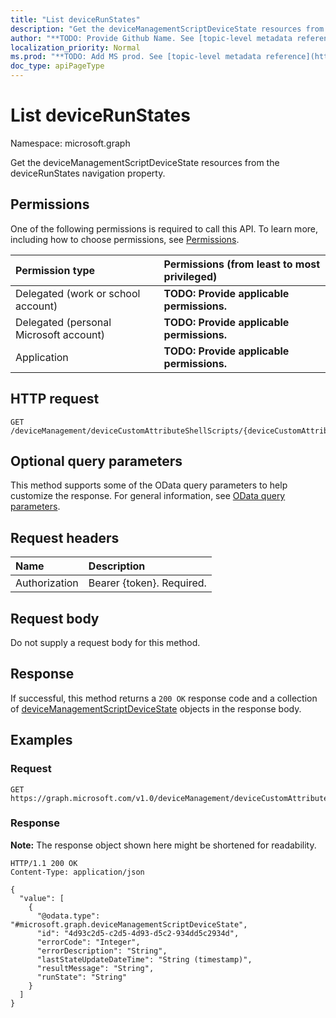 ```yaml
---
title: "List deviceRunStates"
description: "Get the deviceManagementScriptDeviceState resources from the deviceRunStates navigation property."
author: "**TODO: Provide Github Name. See [topic-level metadata reference](https://msgo.azurewebsites.net/add/document/guidelines/metadata.html#topic-level-metadata)**"
localization_priority: Normal
ms.prod: "**TODO: Add MS prod. See [topic-level metadata reference](https://msgo.azurewebsites.net/add/document/guidelines/metadata.html#topic-level-metadata)**"
doc_type: apiPageType
---
```


# List deviceRunStates
Namespace: microsoft.graph



Get the deviceManagementScriptDeviceState resources from the deviceRunStates navigation property.

## Permissions
One of the following permissions is required to call this API. To learn more, including how to choose permissions, see [Permissions](/graph/permissions-reference).

|Permission type|Permissions (from least to most privileged)|
|:---|:---|
|Delegated (work or school account)|**TODO: Provide applicable permissions.**|
|Delegated (personal Microsoft account)|**TODO: Provide applicable permissions.**|
|Application|**TODO: Provide applicable permissions.**|

## HTTP request

<!-- {
  "blockType": "ignored"
}
-->
``` http
GET /deviceManagement/deviceCustomAttributeShellScripts/{deviceCustomAttributeShellScriptId}/deviceRunStates
```

## Optional query parameters
This method supports some of the OData query parameters to help customize the response. For general information, see [OData query parameters](/graph/query-parameters).

## Request headers
|Name|Description|
|:---|:---|
|Authorization|Bearer {token}. Required.|

## Request body
Do not supply a request body for this method.

## Response

If successful, this method returns a `200 OK` response code and a collection of [deviceManagementScriptDeviceState](../resources/devicemanagementscriptdevicestate.md) objects in the response body.

## Examples

### Request
<!-- {
  "blockType": "request",
  "name": "list_devicemanagementscriptdevicestate"
}
-->
``` http
GET https://graph.microsoft.com/v1.0/deviceManagement/deviceCustomAttributeShellScripts/{deviceCustomAttributeShellScriptId}/deviceRunStates
```


### Response
**Note:** The response object shown here might be shortened for readability.
<!-- {
  "blockType": "response",
  "truncated": true,
  "@odata.type": "Collection(microsoft.graph.deviceManagementScriptDeviceState)"
}
-->
``` http
HTTP/1.1 200 OK
Content-Type: application/json

{
  "value": [
    {
      "@odata.type": "#microsoft.graph.deviceManagementScriptDeviceState",
      "id": "4d93c2d5-c2d5-4d93-d5c2-934dd5c2934d",
      "errorCode": "Integer",
      "errorDescription": "String",
      "lastStateUpdateDateTime": "String (timestamp)",
      "resultMessage": "String",
      "runState": "String"
    }
  ]
}
```

